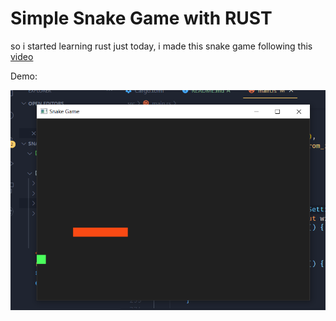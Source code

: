 # Simple Snake Game with RUST

so i started learning rust just today,
i made this snake game following this [video](https://www.youtube.com/watch?v=HCwMb0KslX8)

Demo:

![snake game](./snake.png)
